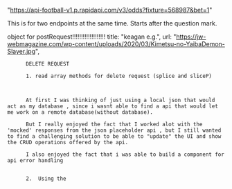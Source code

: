 "https://api-football-v1.p.rapidapi.com/v3/odds?fixture=568987&bet=1"

This is for two endpoints at the same time. Starts after the question mark.


object for postRequest!!!!!!!!!!!!!!!!!!!
title: "keagan e.g.",
          url: "https://jw-webmagazine.com/wp-content/uploads/2020/03/Kimetsu-no-YaibaDemon-Slayer.jpg",






          DELETE REQUEST 

          1. read array methods for delete request (splice and sliceP)



          At first I was thinking of just using a local json that would act as my database , since i wasnt able to find a api that would let me work on a remote database(without database).

          But I really enjoyed the fact that I worked alot with the 'mocked' responses from the json placeholder api , but I still wanted to find a challenging solution to be able to "update" the UI and show the CRUD operations offered by the api. 

          I also enjoyed the fact that i was able to build a component for api error handling


          2.  Using the